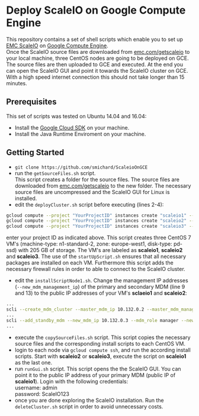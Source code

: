 # Deploy ScaleIO on Google Compute Engine


This repository contains a set of shell scripts which enable you to set up [EMC ScaleIO](http://www.emc.com/getscaleio) on [Google Compute Engine](https://cloud.google.com/compute/).  
Once the ScaleIO source files are downloaded from [emc.com/getscaleio](http://www.emc.com/getscaleio) to your local machine, three CentOS nodes are going to be deployed on GCE. The source files are then uploaded to GCE and executed. At the end you can open the ScaleIO GUI and point it towards the ScaleIO cluster on GCE. With a high speed internet connection this should not take longer than 15 minutes.

## Prerequisites
This set of scripts was tested on Ubuntu 14.04 and 16.04:  
* Install the [Google Cloud SDK](https://cloud.google.com/sdk/downloads) on your machine.  
* Install the Java Runtime Enviroment on your machine.

## Getting Started
* `git clone https://github.com/smichard/ScaleioOnGCE`
* run the `getSourceFiles.sh` script.  
This script creates a folder for the source files. The source files are downloaded from [emc.com/getscaleio](https://www.emc.com/getscaleio) to the new folder. The necessary source files are uncompressed and the ScaleIO GUI for Linux is installed.
* edit the `deployCluster.sh` script before executing (lines 2-4):
```bash
gcloud compute --project "YourProjectID" instances create "scaleio1" --zone "europe-west1-b" --machine-type "n1-standard-2" --network "default" --maintenance-policy "MIGRATE" --scopes default="https://www.googleapis.com/auth/devstorage.read_only","https://www.googleapis.com/auth/logging.write","https://www.googleapis.com/auth/monitoring.write","https://www.googleapis.com/auth/cloud.useraccounts.readonly" --tags "http-server","https-server" --image "/centos-cloud/centos-7-v20160418" --boot-disk-size "205" --boot-disk-type "pd-ssd" --boot-disk-device-name "scaleio1" --private-network-ip 10.132.0.2 --metadata-from-file startup-script=startUpScript.sh
gcloud compute --project "YourProjectID" instances create "scaleio2" --zone "europe-west1-b" --machine-type "n1-standard-2" --network "default" --maintenance-policy "MIGRATE" --scopes default="https://www.googleapis.com/auth/devstorage.read_only","https://www.googleapis.com/auth/logging.write","https://www.googleapis.com/auth/monitoring.write","https://www.googleapis.com/auth/cloud.useraccounts.readonly" --tags "http-server","https-server" --image "/centos-cloud/centos-7-v20160418" --boot-disk-size "205" --boot-disk-type "pd-ssd" --boot-disk-device-name "scaleio2" --private-network-ip 10.132.0.3 --metadata-from-file startup-script=startUpScript.sh
gcloud compute --project "YourProjectID" instances create "scaleio3" --zone "europe-west1-b" --machine-type "n1-standard-2" --network "default" --maintenance-policy "MIGRATE" --scopes default="https://www.googleapis.com/auth/devstorage.read_only","https://www.googleapis.com/auth/logging.write","https://www.googleapis.com/auth/monitoring.write","https://www.googleapis.com/auth/cloud.useraccounts.readonly" --tags "http-server","https-server" --image "/centos-cloud/centos-7-v20160418" --boot-disk-size "205" --boot-disk-type "pd-ssd" --boot-disk-device-name "scaleio3" --private-network-ip 10.132.0.4 --metadata-from-file startup-script=startUpScript.sh
```
enter your project ID as indicated above. This script creates three CentOS 7 VM's (machine-type: n1-standard-2, zone: europe-west1, disk-type: pd-ssd) with 205 GB of storage. The VM's are labeled as **scaleio1**, **scaleio2** and **scaleio3**. The use of the `startUpScript.sh` ensures that all necessary packages are installed on each VM. Furthermore this script adds the necessary firewall rules in order to able to connect to the ScaleIO cluster.
* edit the `installScriptNode1.sh`. Change the management IP addresses (`--new_mdm_management_ip`) of the primary and secondary MDM (line 9 and 13) to the public IP addresses of your VM's **sclaeio1** and **scaleio2**:
```bash
...
scli --create_mdm_cluster --master_mdm_ip 10.132.0.2 --master_mdm_management_ip 104.155.60.64 --master_mdm_name mdm1 --accept_license
...
scli --add_standby_mdm --new_mdm_ip 10.132.0.3 --mdm_role manager --new_mdm_management_ip 104.155.3.69 --new_mdm_name mdm2
...
```
* execute the `copySourceFiles.sh` script. This script copies the necessary source files and the corresponding install scripts to each CentOS VM.
* login to each node via `gcloud compute ssh`, and run the according install scripts. Start with **scaleio2** or **scaleio3**, execute the script on **scaleio1** as the last one.
* run `runGui.sh` script. This script opens the the ScaleIO GUI. You can point it to the public IP address of your primary MDM (public IP of **scaleio1**). Login with the following credentials:  
username: admin  
password: ScaleIO123
* once you are done exploring the ScaleIO installation. Run the `deleteCluster.sh` script in order to avoid unnecessary costs.
